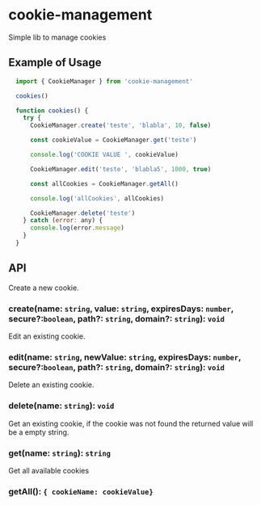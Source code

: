 # cookie-management

Simple lib to manage cookies

## Example of Usage

```js
  import { CookieManager } from 'cookie-management'

  cookies()

  function cookies() {
    try {
      CookieManager.create('teste', 'blabla', 10, false)

      const cookieValue = CookieManager.get('teste')

      console.log('COOKIE VALUE ', cookieValue)

      CookieManager.edit('teste', 'blabla5', 1000, true)

      const allCookies = CookieManager.getAll()

      console.log('allCookies', allCookies)

      CookieManager.delete('teste')
    } catch (error: any) {
      console.log(error.message)
    }
  }
```

## API

Create a new cookie.

### create(name: `string`, value: `string`, expiresDays: `number`, secure?:`boolean`, path?: `string`, domain?: `string`): `void`

Edit an existing cookie.

### edit(name: `string`, newValue: `string`, expiresDays: `number`, secure?:`boolean`, path?: `string`, domain?: `string`): `void`

Delete an existing cookie.

### delete(name: `string`): `void`

Get an existing cookie, if the cookie was not found the returned value will be a empty string.

### get(name: `string`): `string`

Get all available cookies

### getAll(): `{ cookieName: cookieValue}`
